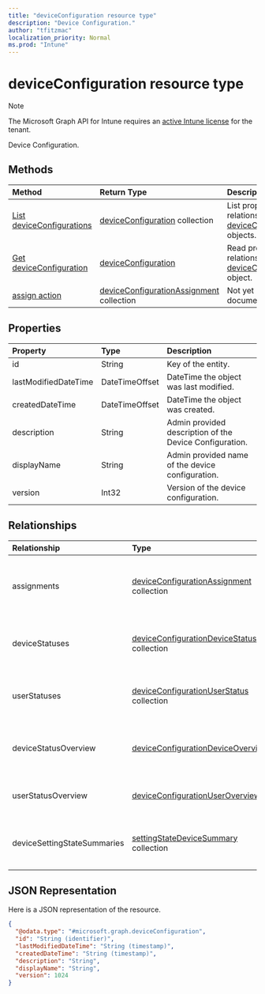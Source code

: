 ```yaml
---
title: "deviceConfiguration resource type"
description: "Device Configuration."
author: "tfitzmac"
localization_priority: Normal
ms.prod: "Intune"
---
```


# deviceConfiguration resource type

> [!NOTE]
> The Microsoft Graph API for Intune requires an [active Intune license](https://go.microsoft.com/fwlink/?linkid=839381) for the tenant.

Device Configuration.

## Methods
|Method|Return Type|Description|
|:---|:---|:---|
|[List deviceConfigurations](../api/intune-deviceconfig-deviceconfiguration-list.md)|[deviceConfiguration](../resources/intune-deviceconfig-deviceconfiguration.md) collection|List properties and relationships of the [deviceConfiguration](../resources/intune-deviceconfig-deviceconfiguration.md) objects.|
|[Get deviceConfiguration](../api/intune-deviceconfig-deviceconfiguration-get.md)|[deviceConfiguration](../resources/intune-deviceconfig-deviceconfiguration.md)|Read properties and relationships of the [deviceConfiguration](../resources/intune-deviceconfig-deviceconfiguration.md) object.|
|[assign action](../api/intune-deviceconfig-deviceconfiguration-assign.md)|[deviceConfigurationAssignment](../resources/intune-deviceconfig-deviceconfigurationassignment.md) collection|Not yet documented|

## Properties
|Property|Type|Description|
|:---|:---|:---|
|id|String|Key of the entity.|
|lastModifiedDateTime|DateTimeOffset|DateTime the object was last modified.|
|createdDateTime|DateTimeOffset|DateTime the object was created.|
|description|String|Admin provided description of the Device Configuration.|
|displayName|String|Admin provided name of the device configuration.|
|version|Int32|Version of the device configuration.|

## Relationships
|Relationship|Type|Description|
|:---|:---|:---|
|assignments|[deviceConfigurationAssignment](../resources/intune-deviceconfig-deviceconfigurationassignment.md) collection|The list of assignments for the device configuration profile.|
|deviceStatuses|[deviceConfigurationDeviceStatus](../resources/intune-deviceconfig-deviceconfigurationdevicestatus.md) collection|Device configuration installation status by device.|
|userStatuses|[deviceConfigurationUserStatus](../resources/intune-deviceconfig-deviceconfigurationuserstatus.md) collection|Device configuration installation status by user.|
|deviceStatusOverview|[deviceConfigurationDeviceOverview](../resources/intune-deviceconfig-deviceconfigurationdeviceoverview.md)|Device Configuration devices status overview|
|userStatusOverview|[deviceConfigurationUserOverview](../resources/intune-deviceconfig-deviceconfigurationuseroverview.md)|Device Configuration users status overview|
|deviceSettingStateSummaries|[settingStateDeviceSummary](../resources/intune-deviceconfig-settingstatedevicesummary.md) collection|Device Configuration Setting State Device Summary|

## JSON Representation
Here is a JSON representation of the resource.
<!-- {
  "blockType": "resource",
  "keyProperty": "id",
  "@odata.type": "microsoft.graph.deviceConfiguration"
}
-->
``` json
{
  "@odata.type": "#microsoft.graph.deviceConfiguration",
  "id": "String (identifier)",
  "lastModifiedDateTime": "String (timestamp)",
  "createdDateTime": "String (timestamp)",
  "description": "String",
  "displayName": "String",
  "version": 1024
}
```



